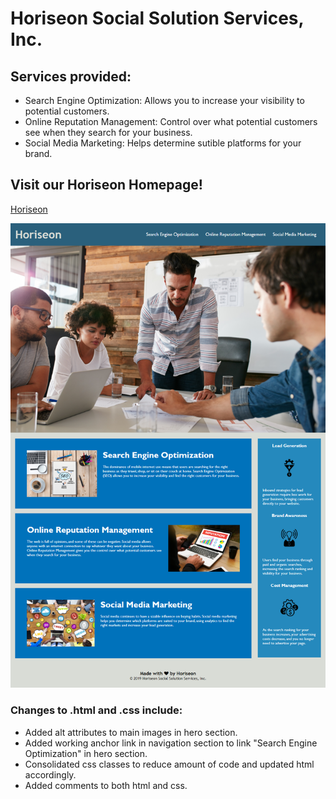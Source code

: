 # Horiseon Social Solution Services, Inc.

## Services provided:

* Search Engine Optimization: Allows you to increase your visibility to potential customers. 
* Online Reputation Management: Control over what potential customers see when they search for your business. 
* Social Media Marketing: Helps determine sutible platforms for your brand. 

## Visit our Horiseon Homepage!
[Horiseon](https://elysiayn.github.io/horiseon/)

![](images/screenshot.png)


### Changes to .html and .css include:

* Added alt attributes to main images in hero section.
* Added working anchor link in navigation section to link "Search Engine Optimization" in hero section.
* Consolidated css classes to reduce amount of code and updated html accordingly. 
* Added comments to both html and css. 

